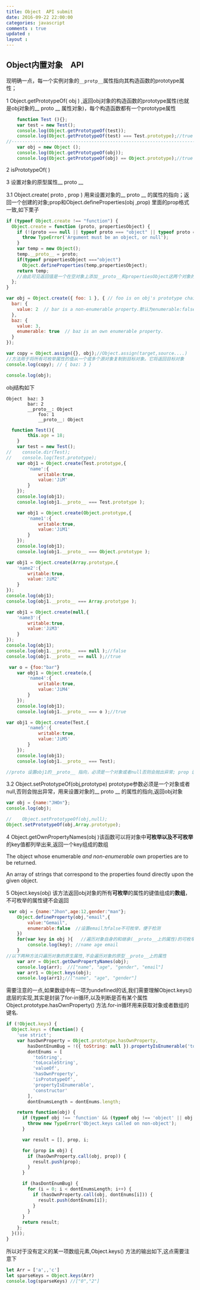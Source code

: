 ```yaml
---
title: Object  API submit
date: 2016-09-22 22:00:00
categories: javascript
comments : true 
updated : 
layout : 
---
```


## Object内置对象　API  

现明确一点，每一个实例对象的`__protp__`属性指向其构造函数的prototype属性；

1 Object.getPrototypeOf( obj )  ,返回obj对象的构造函数的prototype属性(也就是obj对象的__ proto __ 属性对象)，每个构造函数都有一个prototype属性

```javascript
    function Test (){};
    var test = new Test();
    console.log(Object.getPrototypeOf(test));
    console.log(Object.getPrototypeOf(test) === Test.prototype);//true
//-------------------------------------------------------------------------
	var obj = new Object ();
    console.log(Object.getPrototypeOf(obj));
    console.log(Object.getPrototypeOf(obj) == Object.prototype);//true
```

2 isPrototypeOf( )



3 设置对象的原型属性__ proto __ 

3.1 Object.create( proto , prop )  用来设置对象的__ proto __ 的属性的指向；返回一个创建的对象;prop和Object.defineProperties(obj ,prop) 里面的prop格式一致,如下栗子

```javascript
if (typeof Object.create !== "function") {
  Object.create = function (proto, propertiesObject) {
    if (!(proto === null || typeof proto === "object" || typeof proto === "function")) {
      throw TypeError('Argument must be an object, or null');
    }
    var temp = new Object();
    temp.__proto__ = proto;
    if(typeof propertiesObject ==="object")
      Object.defineProperties(temp,propertiesObject);
    return temp;
    //由此可见返回值是一个在空对象上添加__proto__和propertiesObject这两个对象的新对象；
  };
}
```

```javascript
var obj = Object.create({ foo: 1 }, { // foo is on obj's prototype chain.
  bar: {
    value: 2  // bar is a non-enumerable property.默认为enumerable:false,即不可枚举；
  },
  baz: {
    value: 3,
    enumerable: true  // baz is an own enumerable property.
  }
});

var copy = Object.assign({}, obj);//Object.assign(target,source....)
//方法用于将所有可枚举属性的值从一个或多个源对象复制到目标对象。它将返回目标对象
console.log(copy); // { baz: 3 }

console.log(obj);
```

obj结构如下

```
Object  baz: 3
	    bar: 2
        __proto__: Object
            foo: 1
            __proto__: Object
```

```javascript
  function Test(){
        this.age = 18;
    }
    var test = new Test();
//    console.dir(Test);
//    console.log(Test.prototype);
    var obj1 = Object.create(Test.prototype,{
        'name':{
            writable:true,
            value:'JiM'
        }
    });
    console.log(obj1);
    console.log(obj1.__proto__ === Test.prototype );

    var obj1 = Object.create(Object.prototype,{
        'name1':{
            writable:true,
            value:'JiM1'
        }
    });
    console.log(obj1);
    console.log(obj1.__proto__ === Object.prototype );

var obj1 = Object.create(Array.prototype,{
    'name2':{
        writable:true,
        value:'JiM2'
    }
});
console.log(obj1);
console.log(obj1.__proto__ === Array.prototype );

var obj1 = Object.create(null,{
    'name3':{
        writable:true,
        value:'JiM3'
    }
});
console.log(obj1);
console.log(obj1.__proto__ === null );//false
console.log(obj1.__proto__ == null );//true

 var o = {foo:"bar"}
    var obj1 = Object.create(o,{
        'name4':{
            writable:true,
            value:'JiM4'
        }
    });
    console.log(obj1);
    console.log(obj1.__proto__ === o );//true

var obj1 = Object.create(Test,{
        'name5':{
            writable:true,
            value:'JiM5'
        }
    });
    console.log(obj1);
    console.log(obj1.__proto__ === Test);

//proto 设置obj1的__proto__ 指向，必须是一个对象或者null否则会抛出异常; prop 设置 obj1 的属性值
```

3.2 Object.setPrototypeOf(obj,prototype)  prototype参数必须是一个对象或者null,否则会抛出异常，用来设置对象的__ proto __ 的属性的指向,返回obj对象

```javascript
var obj = {name:"JHOn"};
console.log(obj);

//    Object.setPrototypeOf(obj,null);
Object.setPrototypeOf(obj,Array.prototype);
```

4 Object.getOwnPropertyNames(obj )该函数可以将对象中**可枚举以及不可枚举**的key值都列举出来,返回一个key组成的数组

The object whose enumerable *and non-enumerable* own properties are to be returned.

An array of strings that correspond to the properties found directly upon the given object.

5 Object.keys(obj)  该方法返回obj对象的所有**可枚举**的属性的键值组成的**数组**，不可枚举的属性键不会返回

```javascript
 var obj = {name:"Jhon",age:12,gender:"man"};
    Object.defineProperty(obj,"email",{
        value:"Gemail",
        enumerable:false  //设置email为false不可枚举，便于检测
    })
    for(var key in obj ){   //遍历对象自身的和继承(__proto__上的属性)的可枚举的属性
        console.log(key); //name age email
    }
//以下两种方法只遍历对象的原生属性,不会遍历对象的原型__proto__上的属性
    var arr = Object.getOwnPropertyNames(obj);
    console.log(arr);  //["name", "age", "gender", "email"] 
	var arr1 = Object.keys(obj);
    console.log(arr1);//["name", "age", "gender"]

```

需要注意的一点,如果数组中有一项为undefined的话,我们需要理解Object.keys()底层的实现,其实是封装了for-in循环,以及判断是否有某个属性Object.prototype.hasOwnProperty() 方法.for-in循环用来获取对象或者数组的键名.

```javascript
if (!Object.keys) {
  Object.keys = (function() {
    'use strict';
    var hasOwnProperty = Object.prototype.hasOwnProperty,
        hasDontEnumBug = !({ toString: null }).propertyIsEnumerable('toString'),
        dontEnums = [
          'toString',
          'toLocaleString',
          'valueOf',
          'hasOwnProperty',
          'isPrototypeOf',
          'propertyIsEnumerable',
          'constructor'
        ],
        dontEnumsLength = dontEnums.length;

    return function(obj) {
      if (typeof obj !== 'function' && (typeof obj !== 'object' || obj === null)) {
        throw new TypeError('Object.keys called on non-object');
      }

      var result = [], prop, i;

      for (prop in obj) {
        if (hasOwnProperty.call(obj, prop)) {
          result.push(prop);
        }
      }

      if (hasDontEnumBug) {
        for (i = 0; i < dontEnumsLength; i++) {
          if (hasOwnProperty.call(obj, dontEnums[i])) {
            result.push(dontEnums[i]);
          }
        }
      }
      return result;
    };
  }());
}
```

所以对于没有定义的某一项数组元素,Object.keys() 方法的输出如下,这点需要注意下

```javascript
let Arr = ['a',,'c']
let sparseKeys = Object.keys(Arr)
console.log(sparseKeys) //["0","2"]
```

